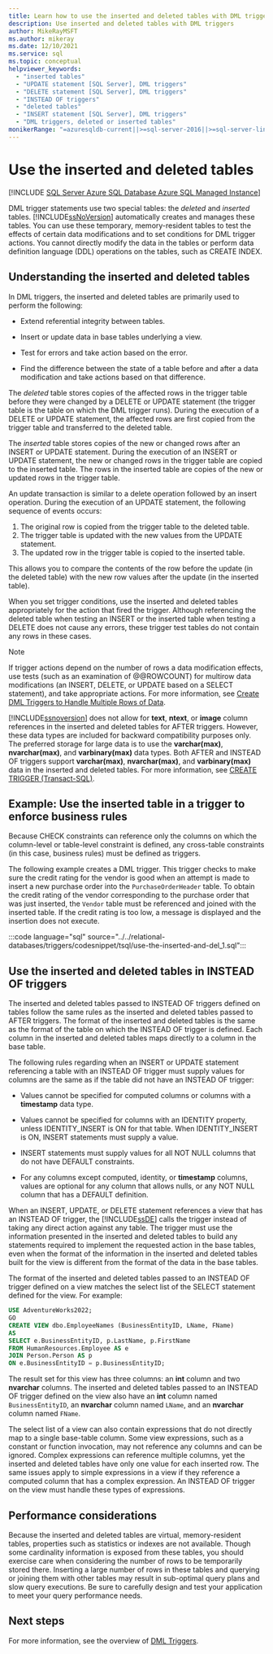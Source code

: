 ```yaml
---
title: Learn how to use the inserted and deleted tables with DML triggers to inspect changes.
description: Use inserted and deleted tables with DML triggers
author: MikeRayMSFT
ms.author: mikeray
ms.date: 12/10/2021
ms.service: sql
ms.topic: conceptual
helpviewer_keywords:
  - "inserted tables"
  - "UPDATE statement [SQL Server], DML triggers"
  - "DELETE statement [SQL Server], DML triggers"
  - "INSTEAD OF triggers"
  - "deleted tables"
  - "INSERT statement [SQL Server], DML triggers"
  - "DML triggers, deleted or inserted tables"
monikerRange: "=azuresqldb-current||>=sql-server-2016||>=sql-server-linux-2017||=azuresqldb-mi-current"
---
```


# Use the inserted and deleted tables

[!INCLUDE [SQL Server Azure SQL Database Azure SQL Managed Instance](../../includes/applies-to-version/sql-asdb-asdbmi.md)]

  DML trigger statements use two special tables: the *deleted* and *inserted* tables. [!INCLUDE[ssNoVersion](../../includes/ssnoversion-md.md)] automatically creates and manages these tables. You can use these temporary, memory-resident tables to test the effects of certain data modifications and to set conditions for DML trigger actions. You cannot directly modify the data in the tables or perform data definition language (DDL) operations on the tables, such as CREATE INDEX.  

 ## Understanding the inserted and deleted tables

 In DML triggers, the inserted and deleted tables are primarily used to perform the following:  
  
-   Extend referential integrity between tables.  
  
-   Insert or update data in base tables underlying a view.  
  
-   Test for errors and take action based on the error.  
  
-   Find the difference between the state of a table before and after a data modification and take actions based on that difference.  
  
 The *deleted* table stores copies of the affected rows in the trigger table before they were changed by a DELETE or UPDATE statement (the trigger table is the table on which the DML trigger runs). During the execution of a DELETE or UPDATE statement, the affected rows are first copied from the trigger table and transferred to the deleted table.

 The *inserted* table stores copies of the new or changed rows after an INSERT or UPDATE statement. During the execution of an INSERT or UPDATE statement, the new or changed rows in the trigger table are copied to the inserted table. The rows in the inserted table are copies of the new or updated rows in the trigger table.  
  
 An update transaction is similar to a delete operation followed by an insert operation. During the execution of an UPDATE statement, the following sequence of events occurs:
 
 1. The original row is copied from the trigger table to the deleted table.
 1. The trigger table is updated with the new values from the UPDATE statement.
 1. The updated row in the trigger table is copied to the inserted table.

 This allows you to compare the contents of the row before the update (in the deleted table) with the new row values after the update (in the inserted table). 
  
 When you set trigger conditions, use the inserted and deleted tables appropriately for the action that fired the trigger. Although referencing the deleted table when testing an INSERT or the inserted table when testing a DELETE does not cause any errors, these trigger test tables do not contain any rows in these cases.  
  
> [!NOTE]  
>  If trigger actions depend on the number of rows a data modification effects, use tests (such as an examination of @@ROWCOUNT) for multirow data modifications (an INSERT, DELETE, or UPDATE based on a SELECT statement), and take appropriate actions. For more information, see [Create DML Triggers to Handle Multiple Rows of Data](../../relational-databases/triggers/create-dml-triggers-to-handle-multiple-rows-of-data.md).
  
 [!INCLUDE[ssnoversion](../../includes/ssnoversion-md.md)] does not allow for **text**, **ntext**, or **image** column references in the inserted and deleted tables for AFTER triggers. However, these data types are included for backward compatibility purposes only. The preferred storage for large data is to use the **varchar(max)**, **nvarchar(max)**, and **varbinary(max)** data types. Both AFTER and INSTEAD OF triggers support **varchar(max)**, **nvarchar(max)**, and **varbinary(max)** data in the inserted and deleted tables. For more information, see [CREATE TRIGGER &#40;Transact-SQL&#41;](../../t-sql/statements/create-trigger-transact-sql.md).  
  
 ## Example: Use the inserted table in a trigger to enforce business rules  
  
 Because CHECK constraints can reference only the columns on which the column-level or table-level constraint is defined, any cross-table constraints (in this case, business rules) must be defined as triggers.  
  
 The following example creates a DML trigger. This trigger checks to make sure the credit rating for the vendor is good when an attempt is made to insert a new purchase order into the `PurchaseOrderHeader` table. To obtain the credit rating of the vendor corresponding to the purchase order that was just inserted, the `Vendor` table must be referenced and joined with the inserted table. If the credit rating is too low, a message is displayed and the insertion does not execute.
  
 :::code language="sql" source="../../relational-databases/triggers/codesnippet/tsql/use-the-inserted-and-del_1.sql":::

## Use the inserted and deleted tables in INSTEAD OF triggers  

 The inserted and deleted tables passed to INSTEAD OF triggers defined on tables follow the same rules as the inserted and deleted tables passed to AFTER triggers. The format of the inserted and deleted tables is the same as the format of the table on which the INSTEAD OF trigger is defined. Each column in the inserted and deleted tables maps directly to a column in the base table.  
  
 The following rules regarding when an INSERT or UPDATE statement referencing a table with an INSTEAD OF trigger must supply values for columns are the same as if the table did not have an INSTEAD OF trigger:  
  
-   Values cannot be specified for computed columns or columns with a **timestamp** data type.  
  
-   Values cannot be specified for columns with an IDENTITY property, unless IDENTITY_INSERT is ON for that table. When IDENTITY_INSERT is ON, INSERT statements must supply a value.  
  
-   INSERT statements must supply values for all NOT NULL columns that do not have DEFAULT constraints.  
  
-   For any columns except computed, identity, or **timestamp** columns, values are optional for any column that allows nulls, or any NOT NULL column that has a DEFAULT definition.  
  
 When an INSERT, UPDATE, or DELETE statement references a view that has an INSTEAD OF trigger, the [!INCLUDE[ssDE](../../includes/ssde-md.md)] calls the trigger instead of taking any direct action against any table. The trigger must use the information presented in the inserted and deleted tables to build any statements required to implement the requested action in the base tables, even when the format of the information in the inserted and deleted tables built for the view is different from the format of the data in the base tables.  
  
 The format of the inserted and deleted tables passed to an INSTEAD OF trigger defined on a view matches the select list of the SELECT statement defined for the view. For example:  
  
```sql
USE AdventureWorks2022;  
GO  
CREATE VIEW dbo.EmployeeNames (BusinessEntityID, LName, FName)  
AS  
SELECT e.BusinessEntityID, p.LastName, p.FirstName  
FROM HumanResources.Employee AS e   
JOIN Person.Person AS p  
ON e.BusinessEntityID = p.BusinessEntityID;  
```  
  
 The result set for this view has three columns: an **int** column and two **nvarchar** columns. The inserted and deleted tables passed to an INSTEAD OF trigger defined on the view also have an **int** column named `BusinessEntityID`, an **nvarchar** column named `LName`, and an **nvarchar** column named `FName`.  
  
 The select list of a view can also contain expressions that do not directly map to a single base-table column. Some view expressions, such as a constant or function invocation, may not reference any columns and can be ignored. Complex expressions can reference multiple columns, yet the inserted and deleted tables have only one value for each inserted row. The same issues apply to simple expressions in a view if they reference a computed column that has a complex expression. An INSTEAD OF trigger on the view must handle these types of expressions.  
  
## Performance considerations

Because the inserted and deleted tables are virtual, memory-resident tables, properties such as statistics or indexes are not available. Though some cardinality information is exposed from these tables, you should exercise care when considering the number of rows to be temporarily stored there. Inserting a large number of rows in these tables and querying or joining them with other tables may result in sub-optimal query plans and slow query executions. Be sure to carefully design and test your application to meet your query performance needs.

## Next steps

For more information, see the overview of [DML Triggers](dml-triggers.md).
